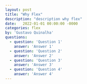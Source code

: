 ```yaml
---
layout: post
title: "Why Flex"
description: "description why flex"
date:   2022-01-01 00:00:00 -0000
categories: flex
by: 'Gustavo Quinalha'
questions:
  - question: 'Question 1'
    answer: 'Answer 1'
  - question: 'Question 2'
    answer: 'Answer 2'
  - question: 'Question 3'
    answer: 'Answer 3'
  - question: 'Question 4'
    answer: 'Answer 4'
---
```

